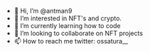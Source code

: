 - 👋 Hi, I’m @antman9
- 👀 I’m interested in NFT's and crypto.
- 🌱 I’m currently learning how to code
- 💞️ I’m looking to collaborate on NFT projects
- 📫 How to reach me twitter: ossatura__

<!---
antman9/antman9 is a ✨ special ✨ repository because its `README.md` (this file) appears on your GitHub profile.
You can click the Preview link to take a look at your changes.
--->
